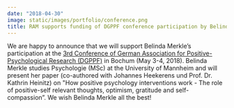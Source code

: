 ```yaml
---
date: "2018-04-30"
image: static/images/portfolio/conference.png
title: RAM supports funding of DGPPF conference participation by Belinda Merkle
---
```


We are happy to announce that we will support Belinda Merkle’s participation at the [3rd Conference of German Association for Positive-Psychological Research (DGPPF)](http://dgppf.de/wp-content/uploads/2018/04/Programmheft_A5.pdf) in Bochum (May 3-4, 2018). Belinda Merkle studies Psychologie (MSc) at the University of Mannheim and will present her paper (co-authored with Johannes Heekerens und Prof. Dr. Kathrin Heinitz) on "How positive psychology interventions work - The role of positive-self relevant thoughts, optimism, gratitude and self-compassion”. We wish Belinda Merkle all the best!
